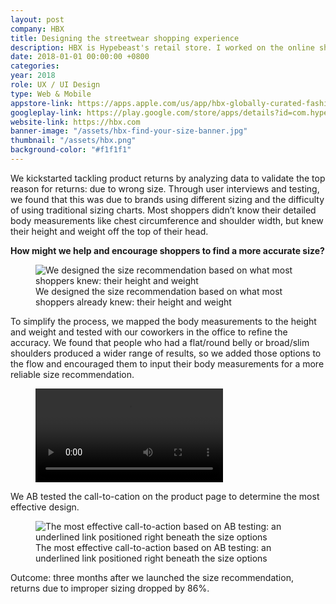 ```yaml
---
layout: post
company: HBX
title: Designing the streetwear shopping experience
description: HBX is Hypebeast's retail store. I worked on the online shopping experience and fashion design, including a gesture-based browsing experience, size recommendation that reduced returns due to improper sizing by 86%, and collabs with Heron Preston and Reebok.
date: 2018-01-01 00:00:00 +0800
categories:
year: 2018
role: UX / UI Design
type: Web & Mobile
appstore-link: https://apps.apple.com/us/app/hbx-globally-curated-fashion/id895353739
googleplay-link: https://play.google.com/store/apps/details?id=com.hypebeast.store&hl=en
website-link: https://hbx.com
banner-image: "/assets/hbx-find-your-size-banner.jpg"
thumbnail: "/assets/hbx.png"
background-color: "#f1f1f1"
---
```


We kickstarted tackling product returns by analyzing data to validate the top reason for returns: due to wrong size. Through user interviews and testing, we found that this was due to brands using different sizing and the difficulty of using traditional sizing charts. Most shoppers didn’t know their detailed body measurements like chest circumference and shoulder width, but knew their height and weight off the top of their head.

**How might we help and encourage shoppers to find a more accurate size?**

<figure><div class="ratio-4x3"><img class="lazy" data-src="/assets/hbx-find-your-size-height-weight.jpg" alt="We designed the size recommendation based on what most shoppers knew: their height and weight"></div><figcaption>We designed the size recommendation based on what most shoppers already knew: their height and weight</figcaption></figure>
To simplify the process, we mapped the body measurements to the height and weight and tested with our coworkers in the office to refine the accuracy. We found that people who had a flat/round belly or broad/slim shoulders produced a wider range of results, so we added those options to the flow and encouraged them to input their body measurements for a more reliable size recommendation.

<figure>
	<div>
		<video class="lazy" autoplay loop>
			<source src="/assets/hbx-find-your-size.mp4" type="video/mp4">
		</video>
	</div>
</figure>

We AB tested the call-to-cation on the product page to determine the most effective design. 

<figure><div class="ratio-4x3"><img class="lazy" data-src="/assets/hbx-find-your-size-saved.jpg" alt="The most effective call-to-action based on AB testing: an underlined link positioned right beneath the size options"></div><figcaption>The most effective call-to-action based on AB testing: an underlined link positioned right beneath the size options</figcaption></figure>
Outcome: three months after we launched the size recommendation, returns due to improper sizing dropped by 86%.